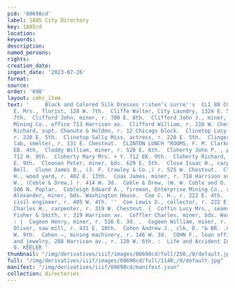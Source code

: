 ```yaml
---
pid: '00698cd'
label: 1885 City Directory
key: 1885cd
location: 
keywords: 
description: 
named_persons: 
rights: 
creation_date: 
ingest_date: '2023-07-26'
format: 
source: 
order: '698'
layout: cmhc_item
text: '     Black and Colored Silk Dresses r:sten‘s surre''s  CLI 88 COH  \     Cliffe
  E. Mrs., florist, 128 W. 7th.  Cliffe Walter, City Laundry, 1324 E. 5th, r.128 W.
  7th.  Clifford John, miner, r. 700 E. 8th.  Clifford John J., miner, r. 102 N. Hemlock.  Climax
  Mining Co., office 713 Harrison av.  Clifford William, r. 216 W. Chestnut.  Cline
  Richard, supt. Chanute & Holden, r. 12 Chicago block.  Clinetop Lucy Miss, actress,
  r. 220 E. 5th.  Clinetop Sally Miss, actress, r. 220 E. 5th.  Clingerman Albert,
  lab, smelter, r. 131 E. Chestnut.  CLINTON LUNCH "ROOMS, F. M. Clarke, prop’r, 108
  EB. 4th,  Cloddy William, miner, r. 520 E. 6th.  Cloherty John P. , plumber, xr.
  712 H. 9th.  Cloherty Mary Mrs. + Y. 712 EK. 9th.  Cloherty Richard, actor, r. 712
  E. 9th.  Cloonan Peter, miner, bds. 629 E. 5th.  Close Isaac H., carpenter, W. B.
  Bell.  Clune James B., (J. F. Crawley & Co.,) r. 525 W. Chestnut.  Clute Delevan
  H., wood yard, r. 402 E. 13th.  Coax James, miner, r. 718 Harrison av.  Coble William
  W., (Coble & Drew,) r. 414 W. 3d.  Coble & Drew, (W. W. Coble and O. F. Drew,) carpenters,
  506 N. Poplar.  Cobleigh Edward A., fireman, Enterprise Mining Co., r. at mine.  Cochrane
  Alexander, miner, bds. Washington House.  Coe C. H., r. 222 E. 4th.  Coe James C.,
  civil engineer, r. 405 W. 4th. ''  Coe Lewis D., collector, r. 222 E. 4th. ''  Coffin
  Charles H., carpenter, r. 319 W. Chestnut. {  Coffin Lucy Mrs., seamstress, Daniels,
  Fisher & Smith, r. 319 Harrison av.  Coffler Charles, miner, bds. Washington House.
  : |  Cogeen Henry, miner, r. 516 E. 3d. .  Cogeen William, miner, r. 516 E. 3d.  Cogswell
  Oliver, saw mill, r. 431 E. 10th.  Cohen Andrew J., clk, D. "& BR. .G. Ry, r. 121
  W. 9th.  Cohen —, mining machinery, r. 146 W. 3d.  COHN F., loan office, watches
  and jewelry, 208 Harrison av., r. 120 W. 6th. :  Life and Accident Insurance, GEO.
  0. KEELER '
thumbnail: "/img/derivatives/iiif/images/00698cd/full/250,/0/default.jpg"
full: "/img/derivatives/iiif/images/00698cd/full/1140,/0/default.jpg"
manifest: "/img/derivatives/iiif/00698cd/manifest.json"
collection: directories
---
```

